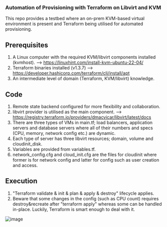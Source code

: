 ### Automation of Provisioning with Terraform on Libvirt and KVM
This repo provides a testbed where an on-prem KVM-based virtual environment is present and Terraform being utilised for automated provisioning.

## Prerequisites
1. A Linux computer with the required KVM/libvirt components installed (kvmhost). --> https://linuxhint.com/install-kvm-ubuntu-22-04/
2. Terraform binaries installed (v1.3.7) --> https://developer.hashicorp.com/terraform/cli/install/apt
3. An intermediate level of domain (Terraform, KVM/libvirt) knowledge.

## Code
1. Remote state backend configured for more flexibility and collaboration.
2. libvirt provider is utilised as the main component. --> https://registry.terraform.io/providers/dmacvicar/libvirt/latest/docs
3. There are three types of VMs in main.tf; load balancers, application servers and database servers where all of their numbers and specs (CPU, memory, network config etc.) are dynamic.
4. Each type of server has three libvirt resources; domain, volume and cloudinit_disk.
5. Variables are provided from variables.tf.
6. network_config.cfg and cloud_init.cfg are the files for cloudinit where former is for network config and latter for config such as user creation and access.

## Execution
1. "Terraform validate & init & plan & apply & destroy" lifecycle applies.
2. Beware that some changes in the config (such as CPU count) requires destroy&recreate after "terraform apply" whereas some can be handled in-place. Luckily, Terraform is smart enough to deal with it.


![image](https://user-images.githubusercontent.com/33878173/217011799-40b4439c-033d-455f-8358-4f084a34bbc3.png)
